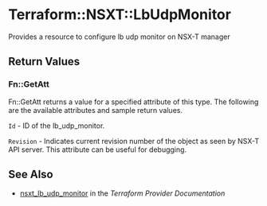 # Terraform::NSXT::LbUdpMonitor

Provides a resource to configure lb udp monitor on NSX-T manager

## Return Values

### Fn::GetAtt

Fn::GetAtt returns a value for a specified attribute of this type. The following are the available attributes and sample return values.

`Id` - ID of the lb_udp_monitor.

`Revision` - Indicates current revision number of the object as seen by NSX-T API server. This attribute can be useful for debugging.

## See Also

* [nsxt_lb_udp_monitor](https://www.terraform.io/docs/providers/nsxt/r/lb_udp_monitor.html) in the _Terraform Provider Documentation_